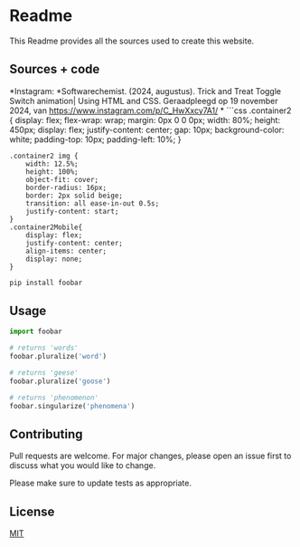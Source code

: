 # Readme

This Readme provides all the sources used to create this website.

## Sources + code

*Instagram: 
    *Softwarechemist. (2024, augustus). Trick and Treat Toggle Switch animation| Using HTML and CSS. Geraadpleegd op 19 november 2024, van https://www.instagram.com/p/C_HwXxcy7A1/
    * ```css
    .container2 {
        display: flex;
        flex-wrap: wrap;
        margin: 0px 0 0 0px;
        width: 80%;
        height: 450px;
        display: flex;
        justify-content: center;
        gap: 10px;
        background-color: white;
        padding-top: 10px;
        padding-left: 10%;
    }

    .container2 img {
        width: 12.5%;
        height: 100%;
        object-fit: cover;
        border-radius: 16px;
        border: 2px solid beige;
        transition: all ease-in-out 0.5s;
        justify-content: start;
    }
    .container2Mobile{
        display: flex;
        justify-content: center;
        align-items: center;
        display: none;
    }

```bash
pip install foobar
```

## Usage

```python
import foobar

# returns 'words'
foobar.pluralize('word')

# returns 'geese'
foobar.pluralize('goose')

# returns 'phenomenon'
foobar.singularize('phenomena')
```

## Contributing

Pull requests are welcome. For major changes, please open an issue first
to discuss what you would like to change.

Please make sure to update tests as appropriate.

## License

[MIT](https://choosealicense.com/licenses/mit/)
